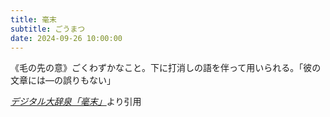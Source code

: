 ```yaml
---
title: 毫末
subtitle: ごうまつ
date: 2024-09-26 10:00:00
---
```


《毛の先の意》ごくわずかなこと。下に打消しの語を伴って用いられる。「彼の文章には—の誤りもない」

<cite>[デジタル大辞泉「毫末」](https://dictionary.goo.ne.jp/word/%E6%AF%AB%E6%9C%AB/)</cite>より引用